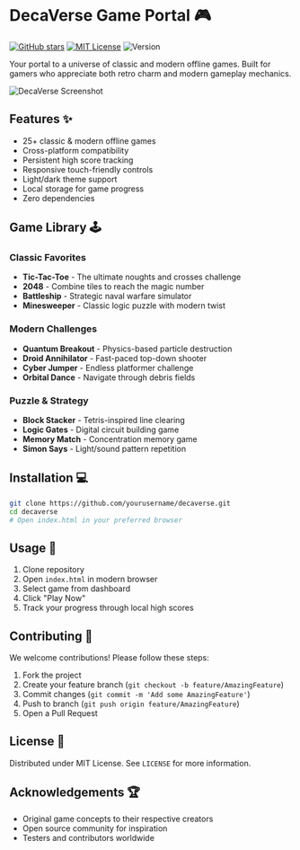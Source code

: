 # DecaVerse Game Portal 🎮

[![GitHub stars](https://img.shields.io/github/stars/yourusername/decaverse.svg?style=social)](https://github.com/yourusername/decaverse)
[![MIT License](https://img.shields.io/badge/license-MIT-blue.svg)](https://opensource.org/licenses/MIT)
![Version](https://img.shields.io/badge/version-1.0.0-green.svg)

Your portal to a universe of classic and modern offline games. Built for gamers who appreciate both retro charm and modern gameplay mechanics.

![DecaVerse Screenshot](https://d41chssnpqdne.cloudfront.net/user_upload_by_module/chat_bot/files/48776705/LpEmJFVjN2HJc0HT.png?Expires=1753251597&Signature=p9cKis8wpquyZc0i8ru7tARnApJKfOwgMlJfZDdCu8rbcoIcrh50nglXIplOkYWbjgy73Jh6knlfRajN~CT6Rw2zEJpPPTKMK~CbwfpWjW9TiqO47It3YYhYl2HOBSQEWbODAeMkXzbKBfDsXn33s42mot2ROifAkHRGF2VGxSVvF8OfWYMqzk3IJYerJJZLDzV9JZStQS2RAvJbhlrSSbuCl6JzoTD55NFZXLdo6qAEmW0p-z1d6kGam4a~r-paiZ17098nTp4Ujei4aawG4C58zXB0wuzARHX9IE3bVa8nutHZf5n1YCbd5T9QCUXueGqRjaHY3TqDE2fJu6vutg__&Key-Pair-Id=K3USGZIKWMDCSX)

## Features ✨
- 25+ classic & modern offline games
- Cross-platform compatibility
- Persistent high score tracking
- Responsive touch-friendly controls
- Light/dark theme support
- Local storage for game progress
- Zero dependencies

## Game Library 🕹️
### Classic Favorites
- **Tic-Tac-Toe** - The ultimate noughts and crosses challenge
- **2048** - Combine tiles to reach the magic number
- **Battleship** - Strategic naval warfare simulator
- **Minesweeper** - Classic logic puzzle with modern twist

### Modern Challenges
- **Quantum Breakout** - Physics-based particle destruction
- **Droid Annihilator** - Fast-paced top-down shooter
- **Cyber Jumper** - Endless platformer challenge
- **Orbital Dance** - Navigate through debris fields

### Puzzle & Strategy
- **Block Stacker** - Tetris-inspired line clearing
- **Logic Gates** - Digital circuit building game
- **Memory Match** - Concentration memory game
- **Simon Says** - Light/sound pattern repetition

## Installation 💻
```bash
git clone https://github.com/yourusername/decaverse.git
cd decaverse
# Open index.html in your preferred browser
```

## Usage 🚀
1. Clone repository
2. Open `index.html` in modern browser
3. Select game from dashboard
4. Click "Play Now" 
5. Track your progress through local high scores

## Contributing 🤝
We welcome contributions! Please follow these steps:
1. Fork the project
2. Create your feature branch (`git checkout -b feature/AmazingFeature`)
3. Commit changes (`git commit -m 'Add some AmazingFeature'`)
4. Push to branch (`git push origin feature/AmazingFeature`)
5. Open a Pull Request

## License 📄
Distributed under MIT License. See `LICENSE` for more information.

## Acknowledgements 🏆
- Original game concepts to their respective creators
- Open source community for inspiration
- Testers and contributors worldwide
